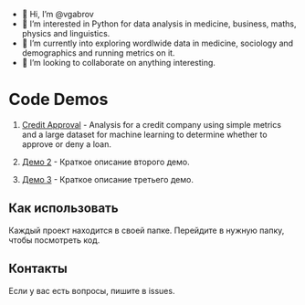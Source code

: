 - 👋 Hi, I’m @vgabrov
- 👀 I’m interested in Python for data analysis in medicine, business, maths, physics and linguistics.
- 🌱 I’m currently into exploring wordlwide data in medicine, sociology and demographics and running metrics on it.
- 💞️ I’m looking to collaborate on anything interesting.

# Code Demos

1. [Credit Approval](https://github.com/vgabrov/code-demos/tree/main/credit_approval) - Analysis for a credit company using simple metrics and a large dataset for machine learning to determine whether to approve or deny a loan.

2. [Демо 2](./demo2/) - Краткое описание второго демо.
3. [Демо 3](./demo3/) - Краткое описание третьего демо.

## Как использовать
Каждый проект находится в своей папке. Перейдите в нужную папку, чтобы посмотреть код.

## Контакты
Если у вас есть вопросы, пишите в issues.
